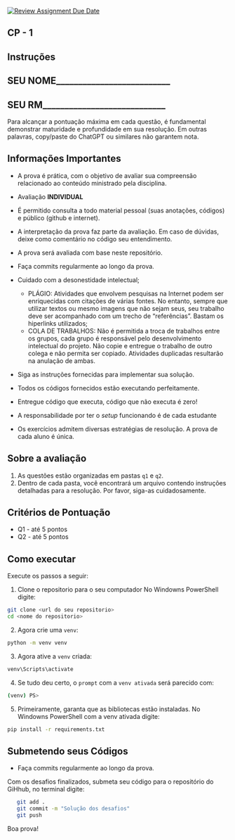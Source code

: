 [![Review Assignment Due Date](https://classroom.github.com/assets/deadline-readme-button-24ddc0f5d75046c5622901739e7c5dd533143b0c8e959d652212380cedb1ea36.svg)](https://classroom.github.com/a/fdkUA9V5)
## CP - 1 

## Instruções

## SEU NOME__________________________
## SEU RM____________________________


Para alcançar a pontuação máxima em cada questão, é fundamental demonstrar maturidade e profundidade em sua resolução. Em outras palavras, copy/paste do ChatGPT ou similares não garantem nota. 

## Informações Importantes

- A prova é prática, com o objetivo de avaliar sua compreensão relacionado ao conteúdo ministrado pela disciplina. 
- Avaliação **INDIVIDUAL**
- É permitido consulta a todo material pessoal (suas anotações, códigos) e público (github e internet).
- A interpretação da prova faz parte da avaliação. Em caso de dúvidas, deixe como comentário no código seu entendimento.
- A prova será avaliada com base neste repositório.
- Faça commits regularmente ao longo da prova.

- Cuidado com a desonestidade intelectual; 

    - PLÁGIO: Atividades que envolvem pesquisas na Internet podem ser enriquecidas com citações de várias fontes. No entanto, sempre que utilizar textos ou mesmo imagens que não sejam seus, seu trabalho deve ser acompanhado com um trecho de “referências”. Bastam os hiperlinks utilizados;
    - COLA DE TRABALHOS: Não é permitida a troca de trabalhos entre os grupos, cada grupo é responsável pelo desenvolvimento intelectual do projeto. Não copie e entregue o trabalho de outro colega e não permita ser copiado. Atividades duplicadas resultarão na anulação de ambas.

- Siga as instruções fornecidas para implementar sua solução.
- Todos os códigos fornecidos estão executando perfeitamente.
- Entregue código que executa, código que não executa é zero!
- A responsabilidade por ter o *setup* funcionando é de cada estudante
- Os exercícios admitem diversas estratégias de resolução. A prova de cada aluno é única.

## Sobre a avaliação

1. As questões estão organizadas em pastas `q1` e `q2`.
1. Dentro de cada pasta, você encontrará um arquivo contendo instruções detalhadas para a resolução. Por favor, siga-as cuidadosamente.

## Critérios de Pontuação

- Q1 - até 5 pontos
- Q2 - até 5 pontos

## Como executar 

Execute os passos a seguir: 

1. Clone o repositorio para o seu computador No Windowns PowerShell digite:

```bash
git clone <url do seu repositorio>
cd <nome do repositorio>
```
2. Agora crie uma `venv`:

```bash
python -m venv venv
```
3. Agora ative a `venv` criada:

```bash
venv\Scripts\activate
```

4. Se tudo deu certo, o `prompt` com a `venv ativada` será parecido com:

```bash
(venv) PS>
```

5. Primeiramente, garanta que as bibliotecas estão instaladas. No Windowns PowerShell com a venv ativada digite:

```bash
pip install -r requirements.txt
```


## Submetendo seus Códigos

- Faça commits regularmente ao longo da prova.

Com os desafios finalizados, submeta seu código para o repositório do GiHhub, no terminal digite:

```bash
   git add .
   git commit -m "Solução dos desafios"
   git push
```


Boa prova! 